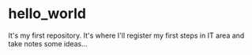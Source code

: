 # hello_world
It's my first repository. It's where I'll register my first steps in IT area and take notes some ideas...
